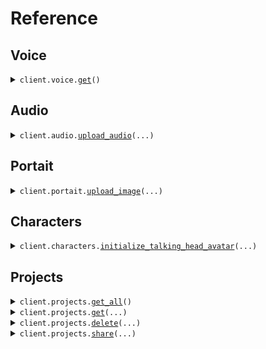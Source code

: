 # Reference
## Voice
<details><summary><code>client.voice.<a href="src/hedra/voice/client.py">get</a>()</code></summary>
<dl>
<dd>

#### 🔌 Usage

<dl>
<dd>

<dl>
<dd>

```python
from hedra import Hedra

client = Hedra(
    api_key="YOUR_API_KEY",
)
client.voice.get()

```
</dd>
</dl>
</dd>
</dl>

#### ⚙️ Parameters

<dl>
<dd>

<dl>
<dd>

**request_options:** `typing.Optional[RequestOptions]` — Request-specific configuration.
    
</dd>
</dl>
</dd>
</dl>


</dd>
</dl>
</details>

## Audio
<details><summary><code>client.audio.<a href="src/hedra/audio/client.py">upload_audio</a>(...)</code></summary>
<dl>
<dd>

#### 🔌 Usage

<dl>
<dd>

<dl>
<dd>

```python
from hedra import Hedra

client = Hedra(
    api_key="YOUR_API_KEY",
)
client.audio.upload_audio()

```
</dd>
</dl>
</dd>
</dl>

#### ⚙️ Parameters

<dl>
<dd>

<dl>
<dd>

**file:** `from __future__ import annotations

core.File` — See core.File for more documentation
    
</dd>
</dl>

<dl>
<dd>

**content_length:** `typing.Optional[int]` 
    
</dd>
</dl>

<dl>
<dd>

**request_options:** `typing.Optional[RequestOptions]` — Request-specific configuration.
    
</dd>
</dl>
</dd>
</dl>


</dd>
</dl>
</details>

## Portait
<details><summary><code>client.portait.<a href="src/hedra/portait/client.py">upload_image</a>(...)</code></summary>
<dl>
<dd>

#### 🔌 Usage

<dl>
<dd>

<dl>
<dd>

```python
from hedra import Hedra

client = Hedra(
    api_key="YOUR_API_KEY",
)
client.portait.upload_image()

```
</dd>
</dl>
</dd>
</dl>

#### ⚙️ Parameters

<dl>
<dd>

<dl>
<dd>

**file:** `from __future__ import annotations

core.File` — See core.File for more documentation
    
</dd>
</dl>

<dl>
<dd>

**aspect_ratio:** `typing.Optional[str]` 
    
</dd>
</dl>

<dl>
<dd>

**content_length:** `typing.Optional[int]` 
    
</dd>
</dl>

<dl>
<dd>

**request_options:** `typing.Optional[RequestOptions]` — Request-specific configuration.
    
</dd>
</dl>
</dd>
</dl>


</dd>
</dl>
</details>

## Characters
<details><summary><code>client.characters.<a href="src/hedra/characters/client.py">initialize_talking_head_avatar</a>(...)</code></summary>
<dl>
<dd>

#### 🔌 Usage

<dl>
<dd>

<dl>
<dd>

```python
from hedra import Hedra

client = Hedra(
    api_key="YOUR_API_KEY",
)
client.characters.initialize_talking_head_avatar()

```
</dd>
</dl>
</dd>
</dl>

#### ⚙️ Parameters

<dl>
<dd>

<dl>
<dd>

**content_length:** `typing.Optional[int]` 
    
</dd>
</dl>

<dl>
<dd>

**text:** `typing.Optional[str]` — text to convert to audio. Ignored if audio_source is not tts
    
</dd>
</dl>

<dl>
<dd>

**voice_id:** `typing.Optional[str]` — Voice ID
    
</dd>
</dl>

<dl>
<dd>

**voice_url:** `typing.Optional[str]` — URL of audio uploaded using the /v1/audio endpoint
    
</dd>
</dl>

<dl>
<dd>

**avatar_image:** `typing.Optional[str]` — URL of image uploaded via /v1/portrait
    
</dd>
</dl>

<dl>
<dd>

**aspect_ratio:** `typing.Optional[ApiGenerateTalkingAvatarRequestBodyAspectRatio]` — URL of audio uploaded using the /v1/audio endpoint
    
</dd>
</dl>

<dl>
<dd>

**audio_source:** `typing.Optional[ApiGenerateTalkingAvatarRequestBodyAudioSource]` — `tts` for text to speech or `audio`
    
</dd>
</dl>

<dl>
<dd>

**avatar_image_input:** `typing.Optional[AvatarImageInput]` — Image metadata
    
</dd>
</dl>

<dl>
<dd>

**request_options:** `typing.Optional[RequestOptions]` — Request-specific configuration.
    
</dd>
</dl>
</dd>
</dl>


</dd>
</dl>
</details>

## Projects
<details><summary><code>client.projects.<a href="src/hedra/projects/client.py">get_all</a>()</code></summary>
<dl>
<dd>

#### 🔌 Usage

<dl>
<dd>

<dl>
<dd>

```python
from hedra import Hedra

client = Hedra(
    api_key="YOUR_API_KEY",
)
client.projects.get_all()

```
</dd>
</dl>
</dd>
</dl>

#### ⚙️ Parameters

<dl>
<dd>

<dl>
<dd>

**request_options:** `typing.Optional[RequestOptions]` — Request-specific configuration.
    
</dd>
</dl>
</dd>
</dl>


</dd>
</dl>
</details>

<details><summary><code>client.projects.<a href="src/hedra/projects/client.py">get</a>(...)</code></summary>
<dl>
<dd>

#### 🔌 Usage

<dl>
<dd>

<dl>
<dd>

```python
from hedra import Hedra

client = Hedra(
    api_key="YOUR_API_KEY",
)
client.projects.get(
    project_id="project_id",
)

```
</dd>
</dl>
</dd>
</dl>

#### ⚙️ Parameters

<dl>
<dd>

<dl>
<dd>

**project_id:** `str` 
    
</dd>
</dl>

<dl>
<dd>

**request_options:** `typing.Optional[RequestOptions]` — Request-specific configuration.
    
</dd>
</dl>
</dd>
</dl>


</dd>
</dl>
</details>

<details><summary><code>client.projects.<a href="src/hedra/projects/client.py">delete</a>(...)</code></summary>
<dl>
<dd>

#### 🔌 Usage

<dl>
<dd>

<dl>
<dd>

```python
from hedra import Hedra

client = Hedra(
    api_key="YOUR_API_KEY",
)
client.projects.delete(
    project_id="project_id",
)

```
</dd>
</dl>
</dd>
</dl>

#### ⚙️ Parameters

<dl>
<dd>

<dl>
<dd>

**project_id:** `str` 
    
</dd>
</dl>

<dl>
<dd>

**request_options:** `typing.Optional[RequestOptions]` — Request-specific configuration.
    
</dd>
</dl>
</dd>
</dl>


</dd>
</dl>
</details>

<details><summary><code>client.projects.<a href="src/hedra/projects/client.py">share</a>(...)</code></summary>
<dl>
<dd>

#### 🔌 Usage

<dl>
<dd>

<dl>
<dd>

```python
from hedra import Hedra

client = Hedra(
    api_key="YOUR_API_KEY",
)
client.projects.share(
    project_id="project_id",
)

```
</dd>
</dl>
</dd>
</dl>

#### ⚙️ Parameters

<dl>
<dd>

<dl>
<dd>

**project_id:** `str` 
    
</dd>
</dl>

<dl>
<dd>

**shared:** `typing.Optional[bool]` 
    
</dd>
</dl>

<dl>
<dd>

**request_options:** `typing.Optional[RequestOptions]` — Request-specific configuration.
    
</dd>
</dl>
</dd>
</dl>


</dd>
</dl>
</details>


